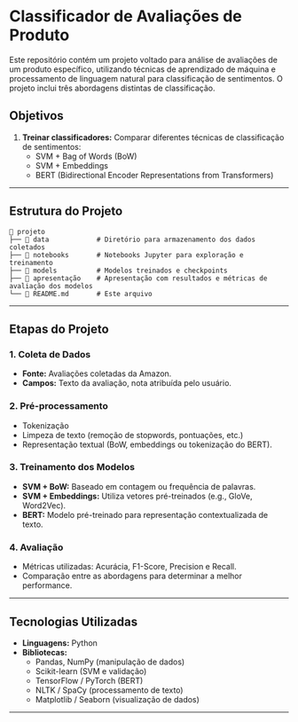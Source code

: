 # Classificador de Avaliações de Produto

Este repositório contém um projeto voltado para análise de avaliações de um produto específico, utilizando técnicas de aprendizado de máquina e processamento de linguagem natural para classificação de sentimentos. O projeto inclui três abordagens distintas de classificação.

## Objetivos

1. **Treinar classificadores:** Comparar diferentes técnicas de classificação de sentimentos:
   - SVM + Bag of Words (BoW)
   - SVM + Embeddings
   - BERT (Bidirectional Encoder Representations from Transformers)

---

## Estrutura do Projeto

```
📂 projeto
├── 📁 data            # Diretório para armazenamento dos dados coletados
├── 📁 notebooks       # Notebooks Jupyter para exploração e treinamento
├── 📁 models          # Modelos treinados e checkpoints
├── 📁 apresentação    # Apresentação com resultados e métricas de avaliação dos modelos
└── 📄 README.md       # Este arquivo
```

---

## Etapas do Projeto

### 1. Coleta de Dados
- **Fonte:** Avaliações coletadas da Amazon.
- **Campos:** Texto da avaliação, nota atribuída pelo usuário.

### 2. Pré-processamento
- Tokenização
- Limpeza de texto (remoção de stopwords, pontuações, etc.)
- Representação textual (BoW, embeddings ou tokenização do BERT).

### 3. Treinamento dos Modelos
- **SVM + BoW:** Baseado em contagem ou frequência de palavras.
- **SVM + Embeddings:** Utiliza vetores pré-treinados (e.g., GloVe, Word2Vec).
- **BERT:** Modelo pré-treinado para representação contextualizada de texto.

### 4. Avaliação
- Métricas utilizadas: Acurácia, F1-Score, Precision e Recall.
- Comparação entre as abordagens para determinar a melhor performance.

---

## Tecnologias Utilizadas

- **Linguagens:** Python
- **Bibliotecas:**
  - Pandas, NumPy (manipulação de dados)
  - Scikit-learn (SVM e validação)
  - TensorFlow / PyTorch (BERT)
  - NLTK / SpaCy (processamento de texto)
  - Matplotlib / Seaborn (visualização de dados)

---
